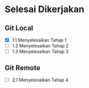 # Selesai Dikerjakan

## Git Local

- [x] 1.1 Menyelesaikan Tahap 1
- [ ] 1.2 Menyelesaikan Tahap 2
- [ ] 1.3 Menyelesaikan Tahap 3

## Git Remote

- [ ] 2.1 Menyelesaikan Tahap 4
